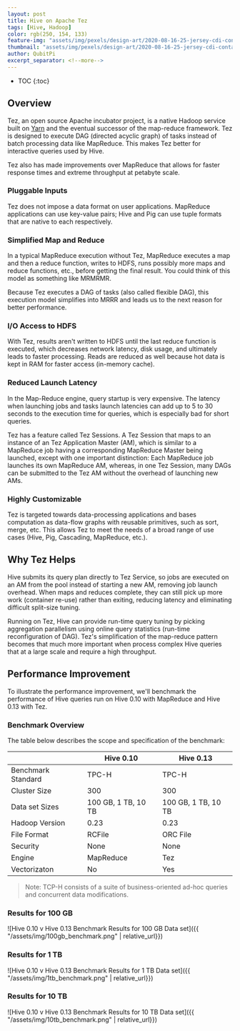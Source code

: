 ```yaml
---
layout: post
title: Hive on Apache Tez
tags: [Hive, Hadoop]
color: rgb(250, 154, 133)
feature-img: "assets/img/pexels/design-art/2020-08-16-25-jersey-cdi-container-agnostic-support/cover.png"
thumbnail: "assets/img/pexels/design-art/2020-08-16-25-jersey-cdi-container-agnostic-support/cover.png"
author: QubitPi
excerpt_separator: <!--more-->
---
```


<!--more-->

* TOC
{:toc}

## Overview

Tez, an open source Apache incubator project, is a native Hadoop service built on
[Yarn](http://hadoop.apache.org/docs/r2.3.0/hadoop-yarn/hadoop-yarn-site/YARN.html) and the eventual successor of the
map-reduce framework. Tez is designed to execute DAG (directed acyclic graph) of tasks instead of batch processing data
like MapReduce. This makes Tez better for interactive queries used by Hive.

Tez also has made improvements over MapReduce that allows for faster response times and extreme throughput at petabyte
scale.

### Pluggable Inputs

Tez does not impose a data format on user applications. MapReduce applications can use key-value pairs; Hive and Pig can
use tuple formats that are native to each respectively.

### Simplified Map and Reduce

In a typical MapReduce execution without Tez, MapReduce executes a map and then a reduce function, writes to HDFS, runs
possibly more maps and reduce functions, etc., before getting the final result. You could think of this model as
something like MRMRMR.

Because Tez executes a DAG of tasks (also called flexible DAG), this execution model simplifies into MRRR and leads us
to the next reason for better performance.

### I/O Access to HDFS

With Tez, results aren't written to HDFS until the last reduce function is executed, which decreases network latency,
disk usage, and ultimately leads to faster processing. Reads are reduced as well because hot data is kept in RAM for
faster access (in-memory cache).

### Reduced Launch Latency

In the Map-Reduce engine, query startup is very expensive. The latency when launching jobs and tasks launch latencies
can add up to 5 to 30 seconds to the execution time for queries, which is especially bad for short queries.

Tez has a feature called Tez Sessions. A Tez Session that maps to an instance of an Tez Application Master (AM), which
is similar to a MapReduce job having a corresponding MapReduce Master being launched, except with one important
distinction: Each MapReduce job launches its own MapReduce AM, whereas, in one Tez Session, many DAGs can be submitted
to the Tez AM without the overhead of launching new AMs.

### Highly Customizable

Tez is targeted towards data-processing applications and bases computation as data-flow graphs with reusable 
primitives, such as sort, merge, etc. This allows Tez to meet the needs of a broad range of use cases (Hive, Pig,
Cascading, MapReduce, etc.).

## Why Tez Helps

Hive submits its query plan directly to Tez Service, so jobs are executed on an AM from the pool instead of starting a
new AM, removing job launch overhead. When maps and reduces complete, they can still pick up more work (container re-use)
rather than exiting, reducing latency and eliminating difficult split-size tuning.

Running on Tez, Hive can provide run-time query tuning by picking aggregation parallelism using online query statistics
(run-time reconfiguration of DAG). Tez's simplification of the map-reduce pattern becomes that much more important when
process complex Hive queries that at a large scale and require a high throughput.

## Performance Improvement

To illustrate the performance improvement, we'll benchmark the performance of Hive queries run on Hive 0.10 with
MapReduce and Hive 0.13 with Tez.

### Benchmark Overview

The table below describes the scope and specification of the benchmark:

|                    | Hive 0.10           | Hive 0.13           |
|--------------------|---------------------|---------------------|
| Benchmark Standard | TPC-H               | TPC-H               |
| Cluster Size       | 300                 | 300                 |
| Data set Sizes     | 100 GB, 1 TB, 10 TB | 100 GB, 1 TB, 10 TB |
| Hadoop Version     | 0.23                | 0.23                |
| File Format        | RCFile              | ORC File            |
| Security           | None                | None                |
| Engine             | MapReduce           | Tez                 |
| Vectorizaton       | No                  | Yes                 |

>Note: TCP-H consists of a suite of business-oriented ad-hoc queries and concurrent data modifications.

### Results for 100 GB

![Hive 0.10 v Hive 0.13 Benchmark Results for 100 GB Data set]({{ "/assets/img/100gb_benchmark.png" | relative_url}})

### Results for 1 TB

![Hive 0.10 v Hive 0.13 Benchmark Results for 1 TB Data set]({{ "/assets/img/1tb_benchmark.png" | relative_url}})

### Results for 10 TB

![Hive 0.10 v Hive 0.13 Benchmark Results for 10 TB Data set]({{ "/assets/img/10tb_benchmark.png" | relative_url}})
